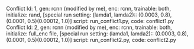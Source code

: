 Conflict Id: 1, gen: rcnn (modified by me), enc: rcnn, trainable: both, initialize: rand, [special run setting: (lamda1, lamda2):: (0.0003, 0.8), (0.0001, 0.5)(0.00012, 1.0)] script: run_conflict1.py, code: conflict1.py
Conflict Id: 2, gen: rcnn (modified by me), enc: rcnn, trainable: both, initialize: full_enc file, [special run setting: (lamda1, lamda2):: (0.0003, 0.8), (0.0001, 0.5)(0.00012, 1.0)] script: run_conflict2.py, code: conflict2.py

